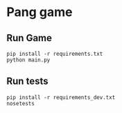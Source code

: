# Pang game

## Run Game

```
pip install -r requirements.txt
python main.py
```

## Run tests

```
pip install -r requirements_dev.txt
nosetests
```
